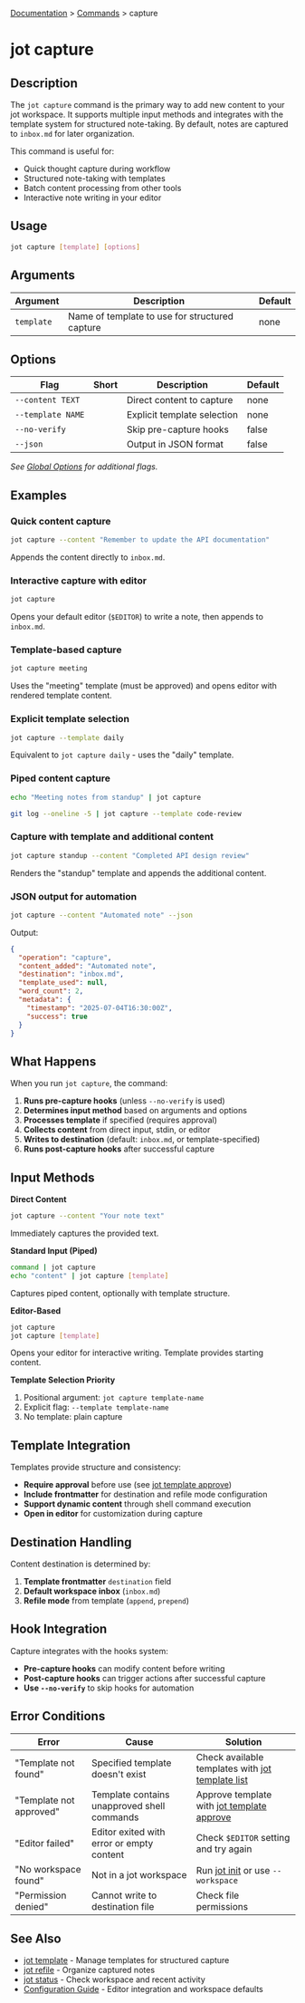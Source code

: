 [Documentation](../README.md) > [Commands](README.md) > capture

# jot capture

## Description

The `jot capture` command is the primary way to add new content to your jot workspace. It supports multiple input methods and integrates with the template system for structured note-taking. By default, notes are captured to `inbox.md` for later organization.

This command is useful for:
- Quick thought capture during workflow
- Structured note-taking with templates  
- Batch content processing from other tools
- Interactive note writing in your editor

## Usage

```bash
jot capture [template] [options]
```

## Arguments

| Argument | Description | Default |
|----------|-------------|---------|
| `template` | Name of template to use for structured capture | none |

## Options

| Flag | Short | Description | Default |
|------|-------|-------------|---------|
| `--content TEXT` | | Direct content to capture | none |
| `--template NAME` | | Explicit template selection | none |
| `--no-verify` | | Skip pre-capture hooks | false |
| `--json` | | Output in JSON format | false |

*See [Global Options](README.md#global-options) for additional flags.*

## Examples

### Quick content capture

```bash
jot capture --content "Remember to update the API documentation"
```

Appends the content directly to `inbox.md`.

### Interactive capture with editor

```bash
jot capture
```

Opens your default editor (`$EDITOR`) to write a note, then appends to `inbox.md`.

### Template-based capture

```bash
jot capture meeting
```

Uses the "meeting" template (must be approved) and opens editor with rendered template content.

### Explicit template selection

```bash
jot capture --template daily
```

Equivalent to `jot capture daily` - uses the "daily" template.

### Piped content capture

```bash
echo "Meeting notes from standup" | jot capture
```

```bash
git log --oneline -5 | jot capture --template code-review
```

### Capture with template and additional content

```bash
jot capture standup --content "Completed API design review"
```

Renders the "standup" template and appends the additional content.

### JSON output for automation

```bash
jot capture --content "Automated note" --json
```

Output:

```json
{
  "operation": "capture",
  "content_added": "Automated note",
  "destination": "inbox.md",
  "template_used": null,
  "word_count": 2,
  "metadata": {
    "timestamp": "2025-07-04T16:30:00Z",
    "success": true
  }
}
```

## What Happens

When you run `jot capture`, the command:

1. **Runs pre-capture hooks** (unless `--no-verify` is used)
2. **Determines input method** based on arguments and options
3. **Processes template** if specified (requires approval)
4. **Collects content** from direct input, stdin, or editor
5. **Writes to destination** (default: `inbox.md`, or template-specified)
6. **Runs post-capture hooks** after successful capture

## Input Methods

**Direct Content**
```bash
jot capture --content "Your note text"
```
Immediately captures the provided text.

**Standard Input (Piped)**
```bash
command | jot capture
echo "content" | jot capture [template]
```
Captures piped content, optionally with template structure.

**Editor-Based**
```bash
jot capture
jot capture [template]
```
Opens your editor for interactive writing. Template provides starting content.

**Template Selection Priority**
1. Positional argument: `jot capture template-name`
2. Explicit flag: `--template template-name`  
3. No template: plain capture

## Template Integration

Templates provide structure and consistency:

- **Require approval** before use (see [jot template approve](jot-template.md#approve))
- **Include frontmatter** for destination and refile mode configuration
- **Support dynamic content** through shell command execution
- **Open in editor** for customization during capture

## Destination Handling

Content destination is determined by:

1. **Template frontmatter** `destination` field
2. **Default workspace inbox** (`inbox.md`)
3. **Refile mode** from template (`append`, `prepend`)

## Hook Integration

Capture integrates with the hooks system:

- **Pre-capture hooks** can modify content before writing
- **Post-capture hooks** can trigger actions after successful capture
- **Use `--no-verify`** to skip hooks for automation

## Error Conditions

| Error | Cause | Solution |
|-------|-------|----------|
| "Template not found" | Specified template doesn't exist | Check available templates with [jot template list](jot-template.md#list) |
| "Template not approved" | Template contains unapproved shell commands | Approve template with [jot template approve](jot-template.md#approve) |
| "Editor failed" | Editor exited with error or empty content | Check `$EDITOR` setting and try again |
| "No workspace found" | Not in a jot workspace | Run [jot init](jot-init.md) or use `--workspace` |
| "Permission denied" | Cannot write to destination file | Check file permissions |

## See Also

- [jot template](jot-template.md) - Manage templates for structured capture
- [jot refile](jot-refile.md) - Organize captured notes
- [jot status](jot-status.md) - Check workspace and recent activity
- [Configuration Guide](../user-guide/configuration.md) - Editor integration and workspace defaults
